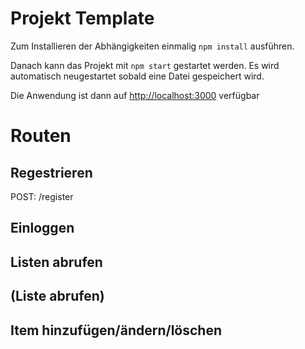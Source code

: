 # Projekt Template

Zum Installieren der Abhängigkeiten einmalig `npm install` ausführen.

Danach kann das Projekt mit `npm start` gestartet werden. Es wird automatisch neugestartet sobald eine Datei gespeichert wird.

Die Anwendung ist dann auf [http://localhost:3000](http://localhost:3000) verfügbar


# Routen

## Regestrieren
POST: /register


## Einloggen 

## Listen abrufen

## (Liste abrufen)

## Item hinzufügen/ändern/löschen